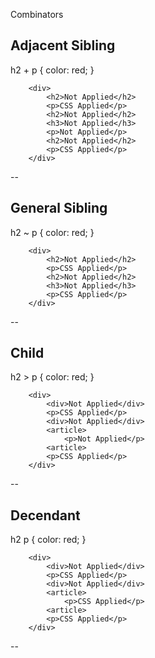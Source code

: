 Combinators

## Adjacent Sibling

h2 + p {
    color: red;
}

```
    <div>
        <h2>Not Applied</h2>
        <p>CSS Applied</p>
        <h2>Not Applied</h2>
        <h3>Not Applied</h3>
        <p>Not Applied</p>
        <h2>Not Applied</h2>
        <p>CSS Applied</p>
    </div>
```
--

## General Sibling

h2 ~ p {
    color: red;
}

```
    <div>
        <h2>Not Applied</h2>
        <p>CSS Applied</p>
        <h2>Not Applied</h2>
        <h3>Not Applied</h3>
        <p>CSS Applied</p>
    </div>
```
--
## Child

h2 > p {
    color: red;
}

```
    <div>
        <div>Not Applied</div>
        <p>CSS Applied</p>
        <div>Not Applied</div>
        <article>
            <p>Not Applied</p>
        <article>    
        <p>CSS Applied</p>
    </div>
```
--
## Decendant

h2 p {
    color: red;
}

```
    <div>
        <div>Not Applied</div>
        <p>CSS Applied</p>
        <div>Not Applied</div>
        <article>
            <p>CSS Applied</p>
        <article>    
        <p>CSS Applied</p>
    </div>
```
--